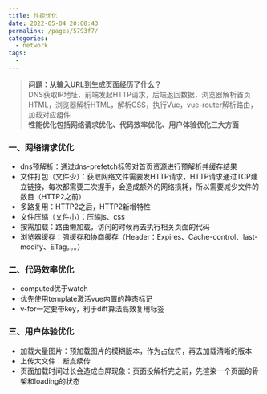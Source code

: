 ```yaml
---
title: 性能优化
date: 2022-05-04 20:08:43
permalink: /pages/5793f7/
categories:
  - network
tags:
  - 
---
```


> **问题：从输入URL到生成页面经历了什么？**  
> DNS获取IP地址，前端发起HTTP请求，后端返回数据，浏览器解析首页HTML，浏览器解析HTML，解析CSS，执行Vue，vue-router解析路由，加载对应组件  
> **性能优化包括网络请求优化、代码效率优化、用户体验优化三大方面**
### 一、网络请求优化
- dns预解析：通过dns-prefetch标签对首页资源进行预解析并缓存结果
- 文件打包（文件少）：获取网络文件需要发HTTP请求，HTTP请求通过TCP建立链接，每次都需要三次握手，会造成额外的网络损耗，所以需要减少文件的数目（HTTP2之前）
- 多路复用：HTTP2之后，HTTP2新增特性
- 文件压缩（文件小）：压缩js、css
- 按需加载：路由懒加载，访问的时候再去执行相关页面的代码
- 浏览器缓存：强缓存和协商缓存（Header：Expires、Cache-control、last-modify、ETag。。。）
### 二、代码效率优化
- computed优于watch
- 优先使用template激活vue内置的静态标记
- v-for一定要带key，利于diff算法高效复用标签
### 三、用户体验优化
- 加载大量图片：预加载图片的模糊版本，作为占位符，再去加载清晰的版本
- 上传大文件：断点续传
- 页面加载时间过长会造成白屏现象：页面没解析完之前，先渲染一个页面的骨架和loading的状态
